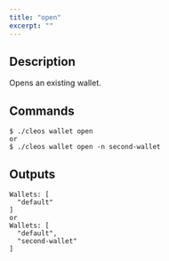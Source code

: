 ```yaml
---
title: "open"
excerpt: ""
---
```

## Description
Opens an existing wallet.
## Commands


```shell
$ ./cleos wallet open
or
$ ./cleos wallet open -n second-wallet
```

## Outputs


```shell
Wallets: [
  "default"
]
or
Wallets: [
  "default",
  "second-wallet"
]
```
